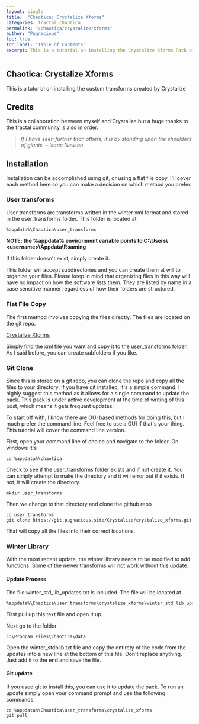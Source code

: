 ```yaml
---
layout: single
title:  "Chaotica: Crystalize Xforms"
categories: fractal chaotica
permalink: "/chaotica/crystalize/xforms"
author: "Pugnacious"
toc: true
toc_label: "Table of Contents"
excerpt: This is a tutorial on installing the Crystalize Xforms Pack of transforms for Chaotica.
---
```


## <a name="chaotica-crystalize-xforms"></a>Chaotica: Crystalize Xforms

This is a tutorial on installing the custom transforms created by Crystalize

## <a name="credits"></a>Credits

This is a collaboration between myself and Crystalize but a huge thanks to the fractal community is also in order.

> *If I have seen further than others, it is by standing upon the shoulders of giants.  - Isaac Newton*

## <a name="installation"></a>Installation

Installation can be accomplished using git, or using a flat file copy.  I'll cover each method here so you can make a decision on which method you prefer.

### <a name="user-transforms"></a>User transforms

User transforms are transforms written in the winter xml format and stored in the user_transforms folder.  This folder is located at

    %appdata%\Chaotica\user_transforms

**NOTE: the %appdata% environment variable points to C:\Users\\\<username\>\Appdata\Roaming**

If this folder doesn't exist, simply create it.

This folder will accept subdirectories and you can create them at will to organize your files. Please keep in mind that organizing files in this way will have no impact on how the software lists them. They are listed by name in a case sensitive manner regardless of how their folders are structured.

### <a name="flat-file-copy"></a>Flat File Copy

The first method involves copying the files directly.  The files are located on the git repo.  

[Crystalize Xforms][crystalize-xforms]

Simply find the xml file you want and copy it to the user_transforms folder.  As I said before, you can create subfolders if you like.

### <a name="git-clone"></a>Git Clone

Since this is stored on a git repo, you can clone the repo and copy all the files to your directory.  If you have git installed, it's a simple command.  I highly suggest this method as it allows for a single command to update the pack.  This pack is under active development at the time of writing of this post, which means it gets frequent updates.

To start off with, I know there are GUI based methods for doing this, but I much prefer the command line.  Feel free to use a GUI if that's your thing.  This tutorial will cover the command line version.

First, open your command line of choice and navigate to the folder.  On windows it's

    cd %appdata%\chaotica

Check to see if the user_transforms folder exists and if not create it.  You can simply attempt to make the directory and it will error out if it exists.  If not, it will create the directory.

    mkdir user_transforms

Then we change to that directory and clone the github repo

    cd user_transforms
    git clone https://git.pugnacious.site/Crystalize/crystalize_xforms.git

That will copy all the files into their correct locations.

### Winter Library

With the most recent update, the winter library needs to be modified to add functions.  Some of the newer transforms will not work without this update.

#### Update Process

The file winter_std_lib_updates.txt is included. The file will be located at

    %appdata%\Chaotica\user_transforms\crystalize_xforms\winter_std_lib_updates.txt

First pull up this text file and open it up.

Next go to the folder

    C:\Program Files\Chaotica\data

Open the winter_stdblib.txt file and copy the entirety of the code from the updates into a new line at the bottom of this file.  Don't replace anything.  Just add it to the end and save the file.

#### <a name="git-update"></a>Git update

 If you used git to install this, you can use it to update the pack.  To run an update simply open your command prompt and use the following commands

    cd %appdata%\Chaotica\user_transforms\crystalize_xforms
    git pull

[crystalize-xforms]: https://git.pugnacious.site/Crystalize/crystalize_xforms
[crystalize-xforms-git]: https://git.pugnacious.site/Crystalize/crystalize_xforms.git
